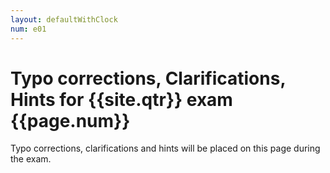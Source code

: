 ```yaml
---
layout: defaultWithClock
num: e01
---
```


<div class="clock"></div>

# Typo corrections, Clarifications, Hints for {{site.qtr}} exam {{page.num}}

Typo corrections, clarifications and hints will be placed on this page during the exam.

